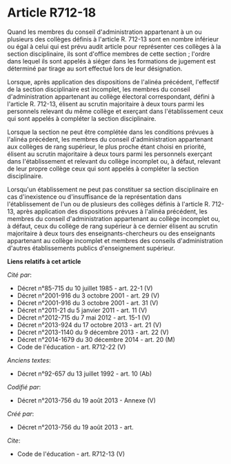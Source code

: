 # Article R712-18

Quand les membres du conseil d'administration appartenant à un ou plusieurs des collèges définis à l'article R. 712-13 sont
en nombre inférieur ou égal à celui qui est prévu audit article pour représenter ces collèges à la section disciplinaire, ils
sont d'office membres de cette section ; l'ordre dans lequel ils sont appelés à siéger dans les formations de jugement est
déterminé par tirage au sort effectué lors de leur désignation. 

Lorsque, après application des dispositions de l'alinéa précédent, l'effectif de la section disciplinaire est incomplet, les
membres du conseil d'administration appartenant au collège électoral correspondant, défini à l'article R. 712-13, élisent au
scrutin majoritaire à deux tours parmi les personnels relevant du même collège et exerçant dans l'établissement ceux qui sont
appelés à compléter la section disciplinaire. 

Lorsque la section ne peut être complétée dans les conditions prévues à l'alinéa précédent, les membres du conseil
d'administration appartenant aux collèges de rang supérieur, le plus proche étant choisi en priorité, élisent au scrutin
majoritaire à deux tours parmi les personnels exerçant dans l'établissement et relevant du collège incomplet ou, à défaut,
relevant de leur propre collège ceux qui sont appelés à compléter la section disciplinaire. 

Lorsqu'un établissement ne peut pas constituer sa section disciplinaire en cas d'inexistence ou d'insuffisance de la
représentation dans l'établissement de l'un ou de plusieurs des collèges définis à l'article R. 712-13, après application des
dispositions prévues à l'alinéa précédent, les membres du conseil d'administration appartenant au collège incomplet ou, à
défaut, ceux du collège de rang supérieur à ce dernier élisent au scrutin majoritaire à deux tours des enseignants-chercheurs
ou des enseignants appartenant au collège incomplet et membres des conseils d'administration d'autres établissements publics
d'enseignement supérieur.

**Liens relatifs à cet article**

_Cité par_:

  - Décret n°85-715 du 10 juillet 1985 - art. 22-1 (V)
  - Décret n°2001-916 du 3 octobre 2001 - art. 29 (V)
  - Décret n°2001-916 du 3 octobre 2001 - art. 31 (V)
  - Décret n°2011-21 du 5 janvier 2011 - art. 11 (V)
  - Décret n°2012-715 du 7 mai 2012 - art. 15-1 (V)
  - Décret n°2013-924 du 17 octobre 2013 - art. 21 (V)
  - Décret n°2013-1140 du 9 décembre 2013 - art. 22 (V)
  - Décret n°2014-1679 du 30 décembre 2014 - art. 20 (M)
  - Code de l'éducation - art. R712-22 (V)

_Anciens textes_:

  - Décret n°92-657 du 13 juillet 1992 - art. 10 (Ab)

_Codifié par_:

  - Décret n°2013-756 du 19 août 2013 -  Annexe (V)

_Créé par_:

  - Décret n°2013-756 du 19 août 2013 - art.

_Cite_:

  - Code de l'éducation - art. R712-13 (V)
